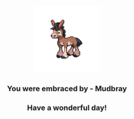 <p align="center">
    <img src="https://raw.githubusercontent.com/PokeAPI/sprites/master/sprites/pokemon/749.png" width="150" height="150">
</p>
<h3 align="center">You were embraced by - <b>Mudbray</b></h3>
<h3 align="center">Have a wonderful day!</h3>

